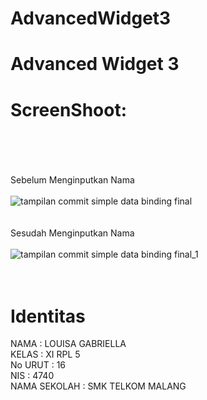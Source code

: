 # AdvancedWidget3
# Advanced Widget 3 <br>
# ScreenShoot: <br> <br> <br>
Sebelum Menginputkan Nama <br> <br> 
![tampilan commit simple data binding final](https://cloud.githubusercontent.com/assets/21364340/18750859/15c72772-8107-11e6-952b-3b0e1d91c9de.png) <br> <br> <br>
Sesudah Menginputkan Nama <br> <br>
![tampilan commit simple data binding final_1](https://cloud.githubusercontent.com/assets/21364340/18750860/15d914e6-8107-11e6-95d5-8e829f6af7c1.png)<br> <br> <br>



# Identitas <br>
NAMA : LOUISA GABRIELLA <br>
KELAS : XI RPL 5 <br>
No URUT : 16 <br> 
NIS : 4740 <br>
NAMA SEKOLAH : SMK TELKOM MALANG
